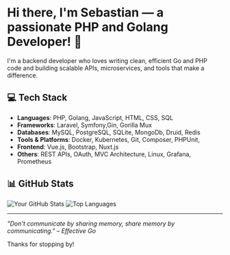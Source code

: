 # Hi there, I'm Sebastian — a passionate PHP and Golang Developer! 👋

I'm a backend developer who loves writing clean, efficient Go and PHP code and building scalable APIs, microservices, and tools that make a difference.

## 💻 Tech Stack

- **Languages**: PHP, Golang, JavaScript, HTML, CSS, SQL
- **Frameworks**: Laravel, Symfony,Gin, Gorilla Mux 
- **Databases**: MySQL, PostgreSQL, SQLite, MongoDb, Druid, Redis
- **Tools & Platforms**: Docker, Kubernetes, Git, Composer, PHPUnit, 
- **Frontend**: Vue.js, Bootstrap, Nuxt.js
- **Others**: REST APIs, OAuth, MVC Architecture, Linux, Grafana, Prometheus 

## 📊 GitHub Stats

![Your GitHub Stats](https://github-readme-stats.vercel.app/api?username=Weso1ek&show_icons=true&theme=tokyonight)
![Top Languages](https://github-readme-stats.vercel.app/api/top-langs/?username=Weso1ek&layout=compact&theme=tokyonight)

---

*"Don't communicate by sharing memory, share memory by communicating." – Effective Go*

Thanks for stopping by!
